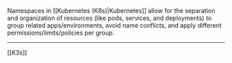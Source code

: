 Namespaces in [[Kubernetes (K8s)|Kubernetes]] allow for the separation and organization of resources (like pods, services, and deployments) to group related apps/environments, avoid name conflicts, and apply different permissions/limits/policies per group. 

---

[[K3s]]